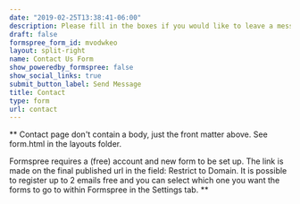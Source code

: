 ```yaml
---
date: "2019-02-25T13:38:41-06:00"
description: Please fill in the boxes if you would like to leave a message.
draft: false
formspree_form_id: mvodwkeo
layout: split-right
name: Contact Us Form
show_poweredby_formspree: false
show_social_links: true
submit_button_label: Send Message
title: Contact
type: form
url: contact
---
```


** Contact page don't contain a body, just the front matter above.
See form.html in the layouts folder.

Formspree requires a (free) account and new form to be set up. The link is made on the final published url in the field: Restrict to Domain. It is possible to register up to 2 emails free and you can select which one you want the forms to go to within Formspree in the Settings tab.
**
